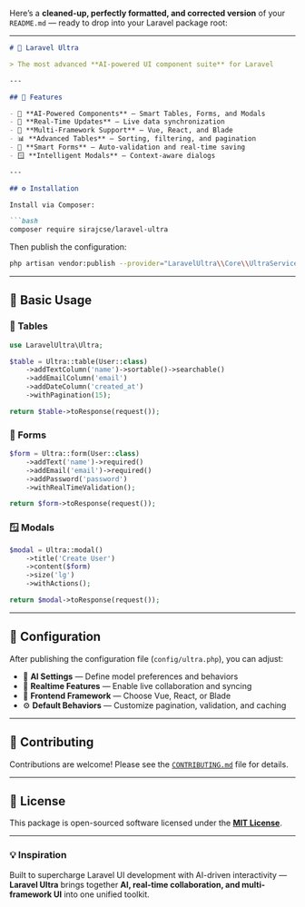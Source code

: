 Here’s a **cleaned-up, perfectly formatted, and corrected version** of your `README.md` — ready to drop into your Laravel package root:

---

````markdown
# 🚀 Laravel Ultra

> The most advanced **AI-powered UI component suite** for Laravel

---

## 🌟 Features

- 🤖 **AI-Powered Components** — Smart Tables, Forms, and Modals  
- 🔄 **Real-Time Updates** — Live data synchronization  
- 🎨 **Multi-Framework Support** — Vue, React, and Blade  
- 📊 **Advanced Tables** — Sorting, filtering, and pagination  
- 📝 **Smart Forms** — Auto-validation and real-time saving  
- 🪟 **Intelligent Modals** — Context-aware dialogs  

---

## ⚙️ Installation

Install via Composer:

```bash
composer require sirajcse/laravel-ultra
````

Then publish the configuration:

```bash
php artisan vendor:publish --provider="LaravelUltra\\Core\\UltraServiceProvider" --tag="ultra-config"
```

---

## 📖 Basic Usage

### 🧩 Tables

```php
use LaravelUltra\Ultra;

$table = Ultra::table(User::class)
    ->addTextColumn('name')->sortable()->searchable()
    ->addEmailColumn('email')
    ->addDateColumn('created_at')
    ->withPagination(15);

return $table->toResponse(request());
```

### 📝 Forms

```php
$form = Ultra::form(User::class)
    ->addText('name')->required()
    ->addEmail('email')->required()
    ->addPassword('password')
    ->withRealTimeValidation();

return $form->toResponse(request());
```

### 🪟 Modals

```php
$modal = Ultra::modal()
    ->title('Create User')
    ->content($form)
    ->size('lg')
    ->withActions();

return $modal->toResponse(request());
```

---

## 🔧 Configuration

After publishing the configuration file (`config/ultra.php`), you can adjust:

* 🤖 **AI Settings** — Define model preferences and behaviors
* 🔄 **Realtime Features** — Enable live collaboration and syncing
* 🎨 **Frontend Framework** — Choose Vue, React, or Blade
* ⚙️ **Default Behaviors** — Customize pagination, validation, and caching

---

## 🤝 Contributing

Contributions are welcome!
Please see the [`CONTRIBUTING.md`](CONTRIBUTING.md) file for details.

---

## 📄 License

This package is open-sourced software licensed under the **[MIT License](LICENSE)**.

---

### 💡 Inspiration

Built to supercharge Laravel UI development with AI-driven interactivity —
**Laravel Ultra** brings together **AI, real-time collaboration, and multi-framework UI** into one unified toolkit.

```

